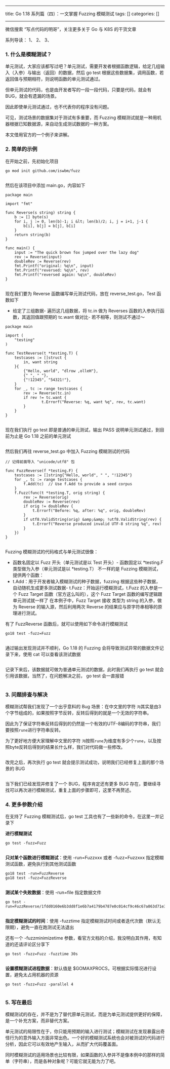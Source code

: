 
--- 
title:  Go 1.18 系列篇（四）：一文掌握 Fuzzing 模糊测试 
tags: []
categories: [] 

---
>  
 微信搜索 “写点代码的明哥”，关注更多关于 Go 与 K8S 的干货文章 


系列导读： 1、 2、 3、

### 1. 什么是模糊测试？

单元测试，大家应该都写过吧？单元测试，需要开发者根据函数逻辑，给定几组输入（入参）与输出（返回）的数据，然后 go test 根据这些数据集，调用函数，若返回值与预期相符，则说明函数的单元测试通过。

但单元测试的代码，也是由开发者写的一段一段代码，只要是代码，就会有 BUG，就会有遗漏的场景。

因此即使单元测试通过，也不代表你的程序没有问题。

可见，测试场景的数据集对于测试有多重要，而 Fuzzing 模糊测试就是一种用机器根据已知数据源，来自动生成测试数据的一种方案。

本文借用官方的一个例子来讲解。

### 2. 简单的示例

在开始之前，先初始化项目

```
go mod init github.com/iswbm/fuzz


```

然后在该项目中添加 main.go，内容如下

```
package main

import "fmt"

func Reverse(s string) string {
    b := [] byte(s)
    for i, j := 0, len(b)-1; i &lt; len(b)/2; i, j = i+1, j-1 {
        b[i], b[j] = b[j], b[i]
    }
    return string(b)
}

func main() {
    input := "The quick brown fox jumped over the lazy dog"
    rev := Reverse(input)
    doubleRev := Reverse(rev)
    fmt.Printf("original: %q\n", input)
    fmt.Printf("reversed: %q\n", rev)
    fmt.Printf("reversed again: %q\n", doubleRev)
}


```

现在我们要为 Reverse 函数编写单元测试代码，放在 reverse_test.go，Test 函数如下
- 给定了三组数据- 遍历这几组数据，将 tc.in 做为 Reverses 函数的入参执行函数，其返回值跟预期的 tc.want 做对比- 若不相等，则测试不通过～
```
package main

import (
    "testing"
)

func TestReverse(t *testing.T) {
    testcases := []struct {
        in, want string
    }{
        {"Hello, world", "dlrow ,olleH"},
        {" ", " "},
        {"!12345", "54321!"},
    }
    for _, tc := range testcases {
        rev := Reverse(tc.in)
        if rev != tc.want {
                t.Errorf("Reverse: %q, want %q", rev, tc.want)
        }
    }
}


```

现在我们执行 go test 即是普通的单元测试，输出 PASS 说明单元测试通过，到目前为止是 Go 1.18 之前的单元测试

<img src="https://img-blog.csdnimg.cn/img_convert/f32c56b9362776f64119bafbcfd009d2.png" alt="">

然后我们再往 reverse_test.go 中加入 Fuzzing 模糊测试的代码

```
// 记得前面导入 "unicode/utf8" 包

func FuzzReverse(f *testing.F) {
    testcases := []string{"Hello, world", " ", "!12345"}
    for _, tc := range testcases {
        f.Add(tc)  // Use f.Add to provide a seed corpus
    }
    f.Fuzz(func(t *testing.T, orig string) {
        rev := Reverse(orig)
        doubleRev := Reverse(rev)
        if orig != doubleRev {
            t.Errorf("Before: %q, after: %q", orig, doubleRev)
        }
        if utf8.ValidString(orig) &amp;&amp; !utf8.ValidString(rev) {
            t.Errorf("Reverse produced invalid UTF-8 string %q", rev)
        }
    })
}


```

Fuzzing 模糊测试的代码格式与单元测试很像：
- 函数名固定以 Fuzz 开头（单元测试是以 Test 开头）- 函数固定以 *testing.F 类型做为入参（单元测试是以 *testing.T）
不一样的是 Fuzzing 模糊测试，提供两个函数：
- t.Add：用于开发者输入模糊测试的种子数据，fuzzing 根据这些种子数据，自动随机生成更多测试数据- t.Fuzz：开始运行模糊测试，t.Fuzz 的入参是一个 Fuzz Target 函数（官方这么叫的），这个 Fuzz Target 函数的编写逻辑跟单元测试就一样了
在本例子中，Fuzz Target 接收 类型为 string 的入参，做为 Reverse 的输入源，然后利用两次 Reverse 的结果应与原字符串相等的原理进行测试。

有了 FuzzReverse 函数后，就可以使用如下命令进行模糊测试

```
go18 test -fuzz=Fuzz


```

通过输出发现测试并不顺利，Go 1.18 的 Fuzzing 会将导致测试异常的数据文件记录下来，使用 cat 可以查看该测试数据

<img src="https://img-blog.csdnimg.cn/img_convert/8ed7f952dda6478c0a632beef7ed39e2.png" alt="">

记录下来后，该数据就可做为普通单元测试的数据，此时我们再执行 go test 就会引用该数据，当然了，在问题解决之前， go test 会一直报错

<img src="https://img-blog.csdnimg.cn/img_convert/0d07be4885fa0282c8401ede225add4c.png" alt="">

### 3. 问题排查与解决

模糊测试帮我们发现了一个出乎意料的 Bug 场景：在中文里的字符 `泃`其实是由3个字节组成的，如果按照字节反转，反转后得到的就是一个无效的字符串。

因此为了保证字符串反转后得到的仍然是一个有效的UTF-8编码的字符串，我们要按照`rune`进行字符串反转。

为了更好地方便大家理解中文里的字符 `泃`按照`rune`为维度有多少个`rune`，以及按照byte反转后得到的结果长什么样，我们对代码做一些修改。

<img src="https://img-blog.csdnimg.cn/img_convert/3d82cc52a31a919cd7f793ccbec8ddeb.png" alt="">

改完之后，再次执行 go test 就会提示测试成功，说明我们已经修复上面的那个场景的 BUG

<img src="https://img-blog.csdnimg.cn/img_convert/45de4c9c1cd24e924f77267c0957974d.png" alt="">

当下我们已经发现并修复了一个 BUG，程序肯定还有更多 BUG 存在，要继续寻找可以再次进行模糊测试，重复上面的步骤即可，这里不再赘述。

### 4. 更多参数介绍

在支持了 Fuzzing 模糊测试后，go test 工具也有了一些新的命令，在这里一并记录下

**进行模糊测试**

```
go test -fuzz=Fuzz


```

**只对某个函数进行模糊测试**：使用 -run=Fuzzxxx 或者 -fuzz=Fuzzxxx 指定模糊测试函数，避免执行到其他测试函数

```
go18 test -run=FuzzReverse
go18 test -fuzz=FuzzReverse


```

**测试某个失败数据**：使用 -run=file 指定数据文件

```
go test -run=FuzzReverse/1fdd0160e6b3dd8f1e6b7a4179b4787e0c014cf9c46c67a863d71e3a0277c213


```

**指定模糊测试的时间**：使用 -fuzztime 指定模糊测试时间或者迭代次数（默认无限期），避免一直在跑测试无法退出

还有一个 -fuzzminimizetime 参数，看官方文档的介绍，我没明白其作用，有知道的还请评论区分享下

```
go test -fuzz=Fuzz -fuzztime 30s


```

**设置模糊测试进程数据**：默认值是 $GOMAXPROCS，可根据实际情况进行设置，避免太占用机器的资源

```
go test -fuzz=Fuzz -parallel 4


```

### 5. 写在最后

模糊测试的存在，并不是为了替代原单元测试，而是为单元测试提供更好的保障，是一个补充方案，而非替代方案。

单元测试的局限性在于，你只能用预期的输入进行测试；模糊测试在发现暴露出奇怪行为的意外输入方面非常出色。一个好的模糊测试系统也会对被测试的代码进行分析，因此它可以有效地产生输入，从而扩大代码覆盖面。

同时模糊测试的适用场景也比较有限，如果函数的入参并不是像本例中的那样的简单（字符串），而是各种对象呢？可能它就无能为力了吧。 <img src="https://img-blog.csdnimg.cn/898b64e4ac064b4989f18bf8afbaba31.png?x-oss-process=image/watermark,type_d3F5LXplbmhlaQ,shadow_50,text_Q1NETiBA5YaZ5Luj56CB55qE5piO5ZOl,size_20,color_FFFFFF,t_70,g_se,x_16" alt="">
